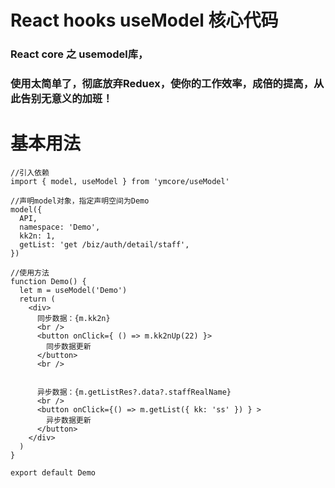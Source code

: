 # React hooks useModel 核心代码

### React core 之 usemodel库，

### 使用太简单了，彻底放弃Reduex，使你的工作效率，成倍的提高，从此告别无意义的加班！

# 基本用法

```
//引入依赖
import { model, useModel } from 'ymcore/useModel'

//声明model对象，指定声明空间为Demo
model({
  API,
  namespace: 'Demo',
  kk2n: 1,
  getList: 'get /biz/auth/detail/staff',
})
```

```
//使用方法
function Demo() {
  let m = useModel('Demo')
  return (
    <div>
      同步数据：{m.kk2n}
      <br />
      <button onClick={ () => m.kk2nUp(22) }>
        同步数据更新
      </button>
      <br />


      异步数据：{m.getListRes?.data?.staffRealName}
      <br />
      <button onClick={() => m.getList({ kk: 'ss' }) } >
        异步数据更新
      </button>
    </div>
  )
}

export default Demo
